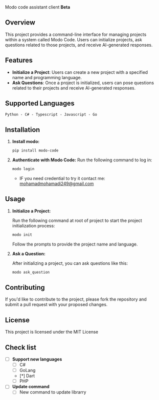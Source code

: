 Modo code assistant client **Beta**


## Overview

This project provides a command-line interface for managing projects within a system called Modo Code. Users can initialize projects, ask questions 
related to those projects, and receive AI-generated responses.

## Features

- **Initialize a Project**: Users can create a new project with a specified name and programming language.
- **Ask Questions**: Once a project is initialized, users can pose questions related to their projects and receive AI-generated responses.

## Supported Languages
``` Python - C# - Typescript - Javascript - Go ```


## Installation


1. **Install modo:**

   ```bash
   pip install modo-code
   ```

2. **Authenticate with Modo Code:**
   Run the following command to log in:

   ```bash
   modo login
   ```

   * IF you need credential to try it contact me: mohamadmohamadi249@gmail.com

## Usage

1. **Initialize a Project:**

   Run the following command at root of project to start the project initialization process:

   ```bash
   modo init
   ```

   Follow the prompts to provide the project name and language.

2. **Ask a Question:**

   After initializing a project, you can ask questions like this:

   ```bash
   modo ask_question
   ```

## Contributing

If you'd like to contribute to the project, please fork the repository and submit a pull request with your proposed changes.

## License

This project is licensed under the MIT License

## Check list
- [ ] **Support new languages**
   - [ ] C#
   - [ ] GoLang
   - [*] Dart
   - [ ] PHP

- [ ] **Update command**
   - [ ] New command to update librarry